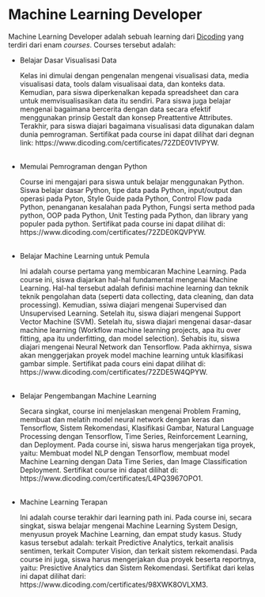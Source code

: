 # Machine Learning Developer

Machine Learning Developer adalah sebuah learning dari <a href = "https://www.dicoding.com/learningpaths/30">Dicoding</a> yang terdiri dari enam _courses_. Courses tersebut adalah:

- Belajar Dasar Visualisasi Data
    <p>Kelas ini dimulai dengan pengenalan mengenai visualisasi data, media visualisasi data, tools dalam visualisaai data, dan konteks data. Kemudian, para siswa diperkenalkan kepada spreadsheet dan cara untuk memvisualisasikan data itu sendiri. Para siswa juga belajar mengenai bagaimana bercerita dengan data secara efektif menggunakan prinsip Gestalt dan konsep Preattentive Attributes. Terakhir, para siswa diajari bagaimana visualisasi data digunakan dalam dunia pemrograman. Sertifikat pada course ini dapat dilihat dari degnan link: https://www.dicoding.com/certificates/72ZDE0V1VPYW.</p><br>
- Memulai Pemrograman dengan Python
    <p>Course ini mengajari para siswa untuk belajar menggunakan Python. Siswa belajar dasar Python, tipe data pada Python, input/output dan operasi pada Pyton, Style Guide pada Python, Control Flow pada Python, penanganan kesalahan pada Python, Fungsi serta method pada python, OOP pada Python, Unit Testing pada Python, dan library yang populer pada python. Sertifikat pada course ini dapat dilihat di: https://www.dicoding.com/certificates/72ZDE0KQVPYW.</p><br>
- Belajar Machine Learning untuk Pemula
    <p>Ini adalah course pertama yang membicaran Machine Learning. Pada course ini, siswa diajarkan hal-hal fundamental mengenai Machine Learning. Hal-hal tersebut adalah definisi machine learning dan teknik teknik pengolahan data (seperti data collecting, data cleaning, dan data processing). Kemudian, ssiwa diajari mengenai Supervised dan Unsupervised Learning. Setelah itu, siswa diajari mengenai Support Vector Machine (SVM). Setelah itu, siswa diajari mengenai dasar-dasar machine learning (Workflow machine learning projects, apa itu over fitting, apa itu underfitting, dan model selection). Sehabis itu, siswa diajari mengenai Neural Network dan Tensorflow. Pada akhirnya, siswa akan menggerjakan proyek model machine learning untuk klasifikasi gambar simple. Sertifikat pada cours eini dapat dilihat di: https://www.dicoding.com/certificates/72ZDE5W4QPYW.</p><br>
- Belajar Pengembangan Machine Learning
    <p>Secara singkat, course ini menjelaskan mengenai Problem Framing, membuat dan melatih model neural network dengan keras dan Tensorflow, Sistem Rekomendasi, Klasifikasi Gambar, Natural Language Processing dengan Tensorflow, Time Series, Reinforcement Learning, dan Deployment. Pada course ini, siswa harus mengerjakan tiga proyek, yaitu: Membuat model NLP dengan Tensorflow, membuat model Machine Learning dengan Data Time Series, dan Image Classification Deployment. Sertifikat course ini dapat dilihat di: https://www.dicoding.com/certificates/L4PQ3967OPO1.</p><br>
- Machine Learning Terapan
    <p>Ini adalah course terakhir dari learning path ini. Pada course ini, secara singkat, siswa belajar mengenai Machine Learning System Design, menyusun proyek Machine Learning, dan empat study kasus. Study kasus tersebut adalah: terkait Predictive Analytics, terkait analisis sentimen, terkait Computer Vision, dan terkait sistem rekomendasi. Pada course ini juga, siswa harus mengerjakan dua proyek beserta reportnya, yaitu: Presictive Analytics dan Sistem Rekomendasi. Sertifikat dari kelas ini dapat dilihat dari:  https://www.dicoding.com/certificates/98XWK8OVLXM3.</p>

